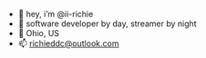 - 👋 hey, i’m @ii-richie
- 🍁 software developer by day, streamer by night
- 📍 Ohio, US
- 📫 richieddc@outlook.com
